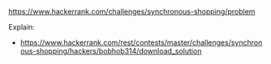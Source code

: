 https://www.hackerrank.com/challenges/synchronous-shopping/problem

Explain:
- https://www.hackerrank.com/rest/contests/master/challenges/synchronous-shopping/hackers/bobhob314/download_solution
